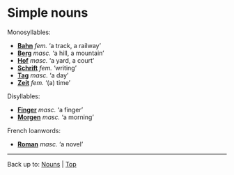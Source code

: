 # Simple nouns

Monosyllables:
- **[Bahn](b/ba/Bahn.md)** *fem.* ‘a track, a railway’
- **[Berg](b/be/Berg.md)** *masc.* ‘a hill, a mountain’
- **[Hof](h/ho/Hof.md)** *masc.* ‘a yard, a court’
- **[Schrift](s/sc/Schrift.md)** *fem.* ‘writing’
- **[Tag](t/ta/Tag.md)** *masc.* ‘a day’
- **[Zeit](z/ze/Zeit.md)** *fem.* ‘(a) time’

Disyllables:
- **[Finger](f/fi/Finger.md)** *masc.* ‘a finger’
- **[Morgen](m/mo/Morgen.md)** *masc.* ‘a morning’

French loanwords:
- **[Roman](r/ro/Roman.md)** *masc.* ‘a novel’

----

Back up to: [Nouns](index.md) | [Top](../index.md)
